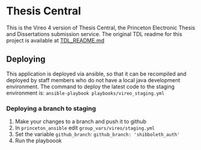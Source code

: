 # Thesis Central
This is the Vireo 4 version of Thesis Central, the Princeton Electronic Thesis and Dissertations submission service. The original TDL readme for this project is available at [TDL_README.md](TDL_README.md)

## Deploying
This application is deployed via ansible, so that it can be recompiled and deployed by staff members who do not have a local java development environment. The command to deploy the latest code to the staging environment is:
`ansible-playbook playbooks/vireo_staging.yml`

### Deploying a branch to staging
1. Make your changes to a branch and push it to github
2. In `princeton_ansible` edit `group_vars/vireo/staging.yml` 
3. Set the variable `github_branch`: `github_branch: 'shibboleth_auth'`
4. Run the playboook

